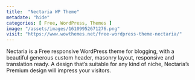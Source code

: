 ```yaml
---
title:  "Nectaria WP Theme"
metadate: "hide"
categories: [ Free, WordPress, Themes ]
image: "/assets/images/16109952671276.png"
visit: "https://www.wowthemes.net/free-wordpress-theme-nectaria/"
---
```

Nectaria is a Free responsive WordPress theme for blogging, with a beautiful generous custom header, masonry layout, responsive and translation ready. A design that’s suitable for any kind of niche, Nectaria’s Premium design will impress your visitors.
